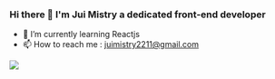 ### Hi there 👋 I'm Jui Mistry a dedicated front-end developer 

- 🌱 I’m currently learning Reactjs 
- 📫 How to reach me : juimistry2211@gmail.com
<img src="https://github-readme-stats.vercel.app/api?username=jui2020&&show_icons=true&title_color=ffffff&icon_color=bb2acf&text_color=daf7dc&bg_color=151515">
